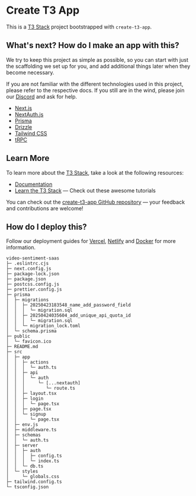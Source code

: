 # Create T3 App

This is a [T3 Stack](https://create.t3.gg/) project bootstrapped with `create-t3-app`.

## What's next? How do I make an app with this?

We try to keep this project as simple as possible, so you can start with just the scaffolding we set up for you, and add additional things later when they become necessary.

If you are not familiar with the different technologies used in this project, please refer to the respective docs. If you still are in the wind, please join our [Discord](https://t3.gg/discord) and ask for help.

- [Next.js](https://nextjs.org)
- [NextAuth.js](https://next-auth.js.org)
- [Prisma](https://prisma.io)
- [Drizzle](https://orm.drizzle.team)
- [Tailwind CSS](https://tailwindcss.com)
- [tRPC](https://trpc.io)

## Learn More

To learn more about the [T3 Stack](https://create.t3.gg/), take a look at the following resources:

- [Documentation](https://create.t3.gg/)
- [Learn the T3 Stack](https://create.t3.gg/en/faq#what-learning-resources-are-currently-available) — Check out these awesome tutorials

You can check out the [create-t3-app GitHub repository](https://github.com/t3-oss/create-t3-app) — your feedback and contributions are welcome!

## How do I deploy this?

Follow our deployment guides for [Vercel](https://create.t3.gg/en/deployment/vercel), [Netlify](https://create.t3.gg/en/deployment/netlify) and [Docker](https://create.t3.gg/en/deployment/docker) for more information.

```
video-sentiment-saas
├─ .eslintrc.cjs
├─ next.config.js
├─ package-lock.json
├─ package.json
├─ postcss.config.js
├─ prettier.config.js
├─ prisma
│  ├─ migrations
│  │  ├─ 20250423183548_name_add_password_field
│  │  │  └─ migration.sql
│  │  ├─ 20250424035604_add_unique_api_quota_id
│  │  │  └─ migration.sql
│  │  └─ migration_lock.toml
│  └─ schema.prisma
├─ public
│  └─ favicon.ico
├─ README.md
├─ src
│  ├─ app
│  │  ├─ actions
│  │  │  └─ auth.ts
│  │  ├─ api
│  │  │  └─ auth
│  │  │     └─ [...nextauth]
│  │  │        └─ route.ts
│  │  ├─ layout.tsx
│  │  ├─ login
│  │  │  └─ page.tsx
│  │  ├─ page.tsx
│  │  └─ signup
│  │     └─ page.tsx
│  ├─ env.js
│  ├─ middleware.ts
│  ├─ schemas
│  │  └─ auth.ts
│  ├─ server
│  │  ├─ auth
│  │  │  ├─ config.ts
│  │  │  └─ index.ts
│  │  └─ db.ts
│  └─ styles
│     └─ globals.css
├─ tailwind.config.ts
└─ tsconfig.json

```